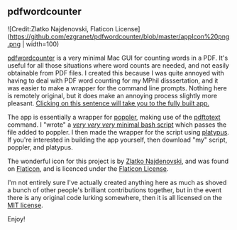## pdfwordcounter

![Credit:Zlatko Najdenovski, Flaticon License](https://github.com/ezgranet/pdfwordcounter/blob/master/appIcon%20png.png | width=100)


[pdfwordcounter](https://github.com/ezgranet/pdfwordcounter) is a very minimal Mac GUI for counting words in a PDF.  It's useful for all those situations where word counts are needed, and not easily obtainable from PDF files.  I created this because I was quite annoyed with having to deal with PDF word counting for my MPhil disssertation, and it was easier to make a wrapper for the command line prompts.  Nothing here is remotely original, but it does make an annoying process slightly more pleasant.  [Clicking on this sentence will take you to the fully built app.](https://github.com/ezgranet/pdfwordcounter/blob/master/pdfwordcounter.zip?raw=true)

The app is essentially a wrapper for [poppler](https://poppler.freedesktop.org/), making use of the [pdftotext](https://www.xpdfreader.com/pdftotext-man.html) command.  I "wrote" a [*very very very* minimal bash script](https://github.com/ezgranet/pdfwordcounter/blob/master/pdfwordcounter.sh) which passes the file added to poppler.  I then made the wrapper for the script using [platypus](https://sveinbjorn.org/platypus).  If you're interested in building the app yourself, then download "my" script, poppler, and platypus.

The wonderful icon for this project is by [Zlatko Najdenovski](https://www.flaticon.com/authors/zlatko-najdenovski), and was found on [Flaticon](https://www.flaticon.com), and is licenced under the [Flaticon License](https://file000.flaticon.com/downloads/license/license.pdf).

I'm not entirely sure I've actually created anything here as much as shoved a bunch of other people's brilliant contributions together, but in the event there is any original code lurking somewhere, then it is all licensed on the [MIT license](https://opensource.org/licenses/MIT).

Enjoy!
